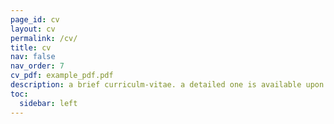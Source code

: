 ```yaml
---
page_id: cv
layout: cv
permalink: /cv/
title: cv
nav: false
nav_order: 7
cv_pdf: example_pdf.pdf
description: a brief curriculm-vitae. a detailed one is available upon reasonable request.
toc:
  sidebar: left
---
```

